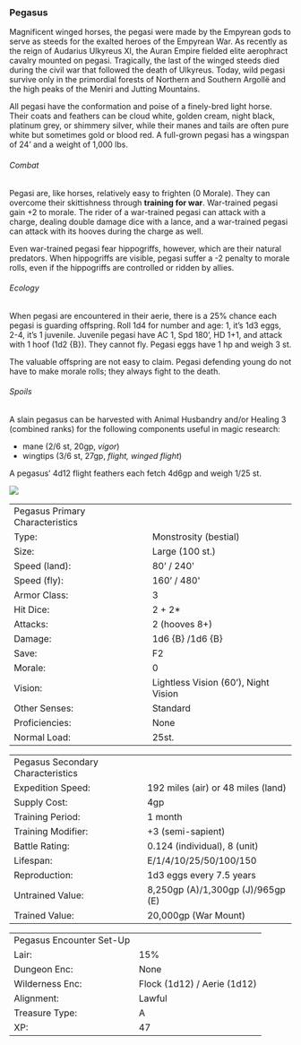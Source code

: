 ### Pegasus

Magnificent winged horses, the pegasi were made by the Empyrean gods to serve as steeds for the exalted heroes of the Empyrean War. As recently as the reign of Audarius Ulkyreus XI, the Auran Empire fielded elite aerophract cavalry mounted on pegasi. Tragically, the last of the winged steeds died during the civil war that followed the death of Ulkyreus. Today, wild pegasi survive only in the primordial forests of Northern and Southern Argollë and the high peaks of the Meniri and Jutting Mountains.

All pegasi have the conformation and poise of a finely-bred light horse. Their coats and feathers can be cloud white, golden cream, night black, platinum grey, or shimmery silver, while their manes and tails are often pure white but sometimes gold or blood red. A full-grown pegasi has a wingspan of 24’ and a weight of 1,000 lbs.

###### Combat

Pegasi are, like horses, relatively easy to frighten (0 Morale). They can overcome their skittishness through **training for war**. War-trained pegasi gain +2 to morale. The rider of a war-trained pegasi can attack with a charge, dealing double damage dice with a lance, and a war-trained pegasi can attack with its hooves during the charge as well.

Even war-trained pegasi fear hippogriffs, however, which are their natural predators. When hippogriffs are visible, pegasi suffer a -2 penalty to morale rolls, even if the hippogriffs are controlled or ridden by allies.

###### Ecology

When pegasi are encountered in their aerie, there is a 25% chance each pegasi is guarding offspring. Roll 1d4 for number and age: 1, it’s 1d3 eggs, 2-4, it’s 1 juvenile. Juvenile pegasi have AC 1, Spd 180’, HD 1+1, and attack with 1 hoof (1d2 {B}). They cannot fly. Pegasi eggs have 1 hp and weigh 3 st.

The valuable offspring are not easy to claim. Pegasi defending young do not have to make morale rolls; they always fight to the death.

###### Spoils

A slain pegasus can be harvested with Animal Husbandry and/or Healing 3 (combined ranks) for the following components useful in magic research:

* mane (2/6 st, 20gp, *vigor*)
* wingtips (3/6 st, 27gp, *flight, winged flight*)

A pegasus’ 4d12 flight feathers each fetch 4d6gp and weigh 1/25 st.

![](data:image/png;base64...)

|  |  |
| --- | --- |
| Pegasus Primary Characteristics | |
| Type: | Monstrosity (bestial) |
| Size: | Large (100 st.) |
| Speed (land): | 80’ / 240' |
| Speed (fly): | 160’ / 480' |
| Armor Class: | 3 |
| Hit Dice: | 2 + 2\* |
| Attacks: | 2 (hooves 8+) |
| Damage: | 1d6 {B} /1d6 {B} |
| Save: | F2 |
| Morale: | 0 |
| Vision: | Lightless Vision (60’), Night Vision |
| Other Senses: | Standard |
| Proficiencies: | None |
| Normal Load: | 25st. |

|  |  |
| --- | --- |
| Pegasus Secondary Characteristics | |
| Expedition Speed: | 192 miles (air) or 48 miles (land) |
| Supply Cost: | 4gp |
| Training Period: | 1 month |
| Training Modifier: | +3 (semi-sapient) |
| Battle Rating: | 0.124 (individual), 8 (unit) |
| Lifespan: | E/1/4/10/25/50/100/150 |
| Reproduction: | 1d3 eggs every 7.5 years |
| Untrained Value: | 8,250gp (A)/1,300gp (J)/965gp (E) |
| Trained Value: | 20,000gp (War Mount) |

|  |  |
| --- | --- |
| Pegasus Encounter Set-Up | |
| Lair: | 15% |
| Dungeon Enc: | None |
| Wilderness Enc: | Flock (1d12) / Aerie (1d12) |
| Alignment: | Lawful |
| Treasure Type: | A |
| XP: | 47 |
